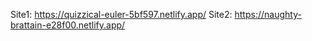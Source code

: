 Site1: https://quizzical-euler-5bf597.netlify.app/
Site2: https://naughty-brattain-e28f00.netlify.app/

